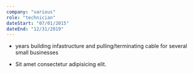 ```yaml
---
company: "various"
role: "technician"
dateStart: "07/01/2015"
dateEnd: "12/31/2019"
---
```


- years building infastructure and pulling/terminating cable for several small businesses 

- Sit amet consectetur adipisicing elit.